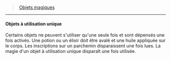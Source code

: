 ﻿---
!GenericItem
Id: magicitems_hd.md#objets-à-utilisation-unique
ParentLink: magicitems_hd.md#objets-magiques
Name: Objets à utilisation unique
ParentName: Objets magiques
NameLevel: 4
Attributes: {}
---
> [Objets magiques](hd_magicitems.md)

---

#### Objets à utilisation unique

Certains objets ne peuvent s'utiliser qu'une seule fois et sont dépensés une fois activés. Une potion ou un élixir doit être avalé et une huile appliquée sur le corps. Les inscriptions sur un parchemin disparaissent une fois lues. La magie d'un objet à utilisation unique disparaît une fois utilisée.

